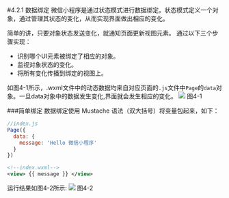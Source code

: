 #4.2.1 数据绑定
微信小程序是通过状态模式进行数据绑定。状态模式定义一个对象，通过管理其状态的变化，从而实现界面做出相应的变化。

简单的讲，只要对象状态发送变化，就通知页面更新视图元素。 通过以下三个步骤实现：
* 识别哪个UI元素被绑定了相应的对象。
* 监视对象状态的变化。
* 将所有变化传播到绑定的视图上。


如图4-1所示，.wxml文件中的动态数据均来自对应页面的`.js`文件中`Page`的`data`对象。一旦data对象中的数据发生变化,界面就会发生相应的变化。
![](/assets/图4-1.png) 图4-1

###简单绑定
数据绑定使用 Mustache 语法（双大括号）将变量包起来，如下：
```js
//index.js
Page({
  data: {
    message: 'Hello 微信小程序'
  }
})
```
```xml
<!--index.wxml-->
<view> {{ message }} </view>
```
运行结果如图4-2所示:
![](/assets/图4-2.png) 图4-2
